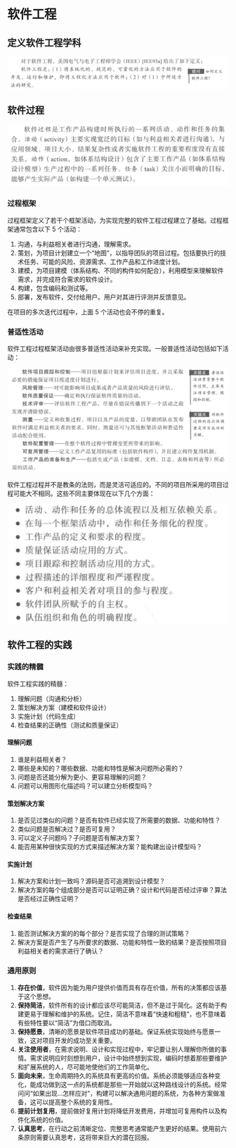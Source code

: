 # 软件工程

## 定义软件工程学科
![](img/2-1.png)

## 软件过程
![](img/2-2.png)

### 过程框架
过程框架定义了若干个框架活动，为实现完整的软件工程过程建立了基础。过程框架通常包含以下 5 个活动：
1. 沟通，与利益相关者进行沟通，理解需求。
2. 策划，为项目计划建立一个“地图”，以指导团队的项目过程。包括要执行的技术任务、可能的风险、资源需求、工作产品和工作进度计划。
3. 建模，为项目建模（体系结构、不同的构件如何配合），利用模型来理解软件需求，并完成符合需求的软件设计。
4. 构建，包含编码和测试等。
5. 部署，发布软件，交付给用户。用户对其进行评测并反馈意见。

在项目的多次迭代过程中，上面 5 个活动也会不停的重复。

### 普适性活动
软件工程过程框架活动由很多普适性活动来补充实现。一般普适性活动包括如下活动：

![](img/2-3.png)

软件工程过程并不是教条的法则，而是灵活可适应的。不同的项目所采用的项目过程可能大不相同。这些不同主要体现在以下几个方面：

![](img/2-4.png)

## 软件工程的实践
### 实践的精髓
软件工程实践的精髓：
1. 理解问题（沟通和分析）
2. 策划解决方案（建模和软件设计）
3. 实施计划（代码生成）
4. 检查结果的正确性（测试和质量保证）

#### 理解问题
1. 谁是利益相关者？
2. 哪些是未知的？哪些数据、功能和特性是解决问题所必需的？
3. 问题是否还能分解为更小、更容易理解的问题？
4. 问题可以用图形化描述吗？可以建立分析模型吗？

#### 策划解决方案
1. 是否见过类似的问题？是否有软件已经实现了所需要的数据、功能和特性？
2. 类似问题是否解决过？是否可复用？
3. 可以定义子问题吗？子问题是否有解决方案？
4. 能否用某种很快实现的方式来描述解决方案？能构建出设计模型吗？

#### 实施计划
1. 解决方案和计划一致吗？源码是否可追溯到设计模型？
2. 解决方案的每个组成部分是否可以证明正确？设计和代码是否经过评审？算法是否经过正确性证明？

#### 检查结果
1. 能否测试解决方案的的每个部分？是否实现了合理的测试策略？
2. 解决方案是否产生了与所要求的数据、功能和特性一致的结果？是否按照项目利益相关者的需求进行了确认？

### 通用原则
1. **存在价值**，软件因为能为用户提供价值而具有存在价值，所有的决策都应该基于这个思想。
2. **保持简洁**，软件所有的设计都应该尽可能简洁，但不是过于简化。这有助于构建更易于理解和维护的系统。记住，简洁不意味着“快速和粗糙”，也不意味着有些特性要以“简洁”为借口而取消。
3. **保持愿景**，清晰的愿景是软件项目成功的基础。保证系统实现始终与愿景一致，这对项目开发的成功至关重要。
4. **关注使用者**，在需求说明、设计和实现过程中，牢记要让别人理解你所做的事情。需求说明应时刻想到用户，设计中始终想到实现，编码时想着那些要维护和扩展系统的人，尽可能地使他们的工作简单化。
5. **面向未来**，生命周期持久的系统具有更高的价值。系统必须能够适应各种变化，能成功做到这一点的系统都是那些一开始就以这种路线设计的系统。经常问问“如果出现...怎样应对”，构建可以解决通用问题的系统，为各种方案做准备，这可以提高整个系统的复用性。
6. **提前计划复用**，提前做好复用计划将降低开发费用，并增加可复用构件以及构件化系统的价值。
7. **认真思考**，在行动之前清晰定位、完整思考通常能产生更好的结果。使用前六条原则需要认真思考，这将带来巨大的潜在回报。
